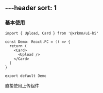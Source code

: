 ---header
sort: 1
---

### 基本使用

```tsx
import { Upload, Card } from '@xrkmm/ui-h5'

const Demo: React.FC = () => {
  return (
    <Card>
      <Upload />
    </Card>
  )
}

export default Demo
```
直接使用上传组件
